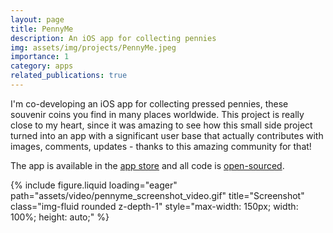 ```yaml
---
layout: page
title: PennyMe
description: An iOS app for collecting pennies
img: assets/img/projects/PennyMe.jpeg
importance: 1
category: apps
related_publications: true
---
```


I'm co-developing an iOS app for collecting pressed pennies, these souvenir coins you find in many places worldwide. This project is really close to my heart, since it was amazing to see how this small side project turned into an app with a significant user base that actually contributes with images, comments, updates - thanks to this amazing community for that! 

The app is available in the [app store](https://apps.apple.com/gb/app/pennylocator/id1635027001?platform=iphone) and all code is [open-sourced](https://github.com/jannisborn/PennyMe).

{% include figure.liquid loading="eager" path="assets/video/pennyme_screenshot_video.gif" title="Screenshot" class="img-fluid rounded z-depth-1" style="max-width: 150px; width: 100%; height: auto;" %}
